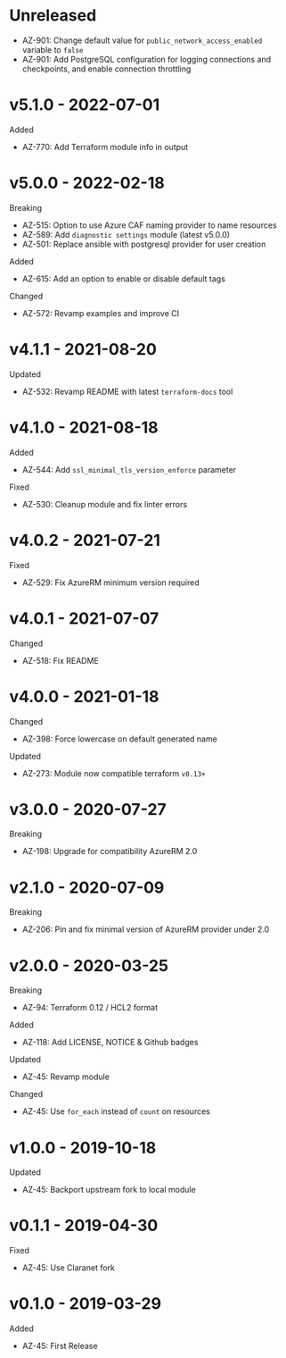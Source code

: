 # Unreleased

  * AZ-901: Change default value for `public_network_access_enabled` variable to `false`
  * AZ-901: Add PostgreSQL configuration for logging connections and checkpoints, and enable connection throttling

# v5.1.0 - 2022-07-01

Added
  * AZ-770: Add Terraform module info in output

# v5.0.0 - 2022-02-18

Breaking
  * AZ-515: Option to use Azure CAF naming provider to name resources
  * AZ-589: Add `diagnostic settings` module (latest v5.0.0)
  * AZ-501: Replace ansible with postgresql provider for user creation

Added
  * AZ-615: Add an option to enable or disable default tags

Changed
  * AZ-572: Revamp examples and improve CI

# v4.1.1 - 2021-08-20

Updated
  * AZ-532: Revamp README with latest `terraform-docs` tool

# v4.1.0 - 2021-08-18

Added
  * AZ-544: Add `ssl_minimal_tls_version_enforce` parameter

Fixed
  * AZ-530: Cleanup module and fix linter errors

# v4.0.2 - 2021-07-21

Fixed
  * AZ-529: Fix AzureRM minimum version required

# v4.0.1 - 2021-07-07

Changed
  * AZ-518: Fix README 

# v4.0.0 - 2021-01-18

Changed
  * AZ-398: Force lowercase on default generated name

Updated
  * AZ-273: Module now compatible terraform `v0.13+`

# v3.0.0 - 2020-07-27

Breaking
  * AZ-198: Upgrade for compatibility AzureRM 2.0

# v2.1.0 - 2020-07-09

Breaking
  * AZ-206: Pin and fix minimal version of AzureRM provider under 2.0

# v2.0.0 - 2020-03-25

Breaking
  * AZ-94: Terraform 0.12 / HCL2 format

Added
  * AZ-118: Add LICENSE, NOTICE & Github badges

Updated
  * AZ-45: Revamp module

Changed
  * AZ-45: Use `for_each` instead of `count` on resources

# v1.0.0 - 2019-10-18

Updated
  * AZ-45: Backport upstream fork to local module

# v0.1.1 - 2019-04-30

Fixed
  * AZ-45: Use Claranet fork

# v0.1.0 - 2019-03-29

Added
  * AZ-45: First Release
